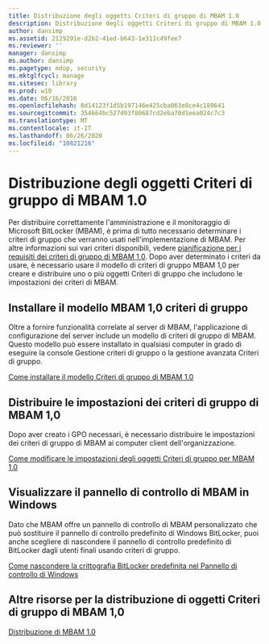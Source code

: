 ```yaml
---
title: Distribuzione degli oggetti Criteri di gruppo di MBAM 1.0
description: Distribuzione degli oggetti Criteri di gruppo di MBAM 1.0
author: dansimp
ms.assetid: 2129291e-d2b2-41ed-b643-1e311c49fee7
ms.reviewer: ''
manager: dansimp
ms.author: dansimp
ms.pagetype: mdop, security
ms.mktglfcycl: manage
ms.sitesec: library
ms.prod: w10
ms.date: 06/16/2016
ms.openlocfilehash: 8d14123f1d5b197146e425cba063e8ce4c180641
ms.sourcegitcommit: 354664bc527d93f80687cd2eba70d1eea024c7c3
ms.translationtype: MT
ms.contentlocale: it-IT
ms.lasthandoff: 06/26/2020
ms.locfileid: "10821216"
---
```

# Distribuzione degli oggetti Criteri di gruppo di MBAM 1.0


Per distribuire correttamente l'amministrazione e il monitoraggio di Microsoft BitLocker (MBAM), è prima di tutto necessario determinare i criteri di gruppo che verranno usati nell'implementazione di MBAM. Per altre informazioni sui vari criteri disponibili, vedere [pianificazione per i requisiti dei criteri di gruppo di MBAM 1,0](planning-for-mbam-10-group-policy-requirements.md). Dopo aver determinato i criteri da usare, è necessario usare il modello di criteri di gruppo MBAM 1,0 per creare e distribuire uno o più oggetti Criteri di gruppo che includono le impostazioni dei criteri di MBAM.

## Installare il modello MBAM 1,0 criteri di gruppo


Oltre a fornire funzionalità correlate al server di MBAM, l'applicazione di configurazione del server include un modello di criteri di gruppo di MBAM. Questo modello può essere installato in qualsiasi computer in grado di eseguire la console Gestione criteri di gruppo o la gestione avanzata Criteri di gruppo.

[Come installare il modello Criteri di gruppo di MBAM 1.0](how-to-install-the-mbam-10-group-policy-template.md)

## Distribuire le impostazioni dei criteri di gruppo di MBAM 1,0


Dopo aver creato i GPO necessari, è necessario distribuire le impostazioni dei criteri di gruppo di MBAM ai computer client dell'organizzazione.

[Come modificare le impostazioni degli oggetti Criteri di gruppo per MBAM 1.0](how-to-edit-mbam-10-gpo-settings.md)

## Visualizzare il pannello di controllo di MBAM in Windows


Dato che MBAM offre un pannello di controllo di MBAM personalizzato che può sostituire il pannello di controllo predefinito di Windows BitLocker, puoi anche scegliere di nascondere il pannello di controllo predefinito di BitLocker dagli utenti finali usando criteri di gruppo.

[Come nascondere la crittografia BitLocker predefinita nel Pannello di controllo di Windows](how-to-hide-default-bitlocker-encryption-in-the-windows-control-panel.md)

## Altre risorse per la distribuzione di oggetti Criteri di gruppo di MBAM 1,0


[Distribuzione di MBAM 1.0](deploying-mbam-10.md)

 

 





